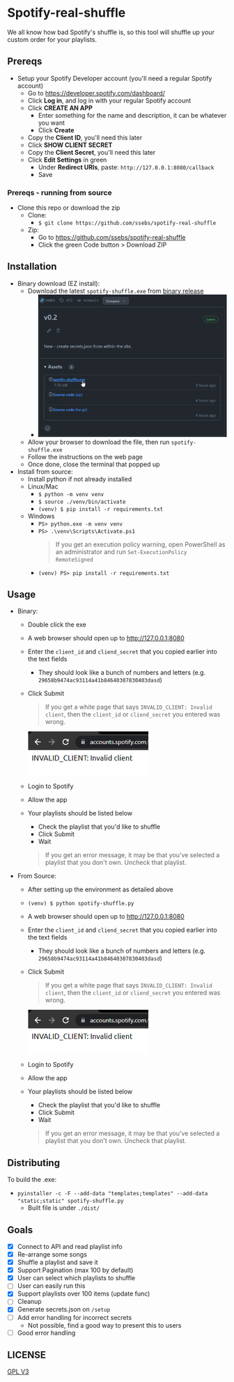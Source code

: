 # Spotify-real-shuffle

We all know how bad Spotify's shuffle is, so this tool will shuffle up your custom order for your playlists.

## Prereqs
- Setup your Spotify Developer account (you'll need a regular Spotify account)
    - Go to https://developer.spotify.com/dashboard/
    - Click **Log in**, and log in with your regular Spotify account
    - Click **CREATE AN APP**
        - Enter something for the name and description, it can be whatever you want
        - Click **Create**
    - Copy the **Client ID**, you'll need this later
    - Click **SHOW CLIENT SECRET**
    - Copy the **Client Secret**, you'll need this later
    - Click **Edit Settings** in green
        - Under **Redirect URIs**, paste: `http://127.0.0.1:8080/callback`
        - Save
### Prereqs - running from source
- Clone this repo or download the zip
    - Clone:
        - `$ git clone https://github.com/ssebs/spotify-real-shuffle`
    - Zip:
        - Go to https://github.com/ssebs/spotify-real-shuffle
        - Click the green Code button > Download ZIP


## Installation
- Binary download (EZ install):
    - Download the latest `spotify-shuffle.exe` from [binary release](https://github.com/ssebs/spotify-real-shuffle/releases/)
        - ![binary-release.png](./img/binary-release.png)
    - Allow your browser to download the file, then run `spotify-shuffle.exe`
    - Follow the instructions on the web page
    - Once done, close the terminal that popped up
- Install from source:
    - Install python if not already installed 
    - Linux/Mac
        - `$ python -m venv venv`
        - `$ source ./venv/bin/activate` 
        - `(venv) $ pip install -r requirements.txt`
    - Windows
        - `PS> python.exe -m venv venv`
        - `PS> .\venv\Scripts\Activate.ps1`
            > If you get an execution policy warning, open PowerShell as an administrator and run `Set-ExecutionPolicy RemoteSigned`
        - `(venv) PS> pip install -r requirements.txt`

## Usage
- Binary:
    - Double click the exe 
    - A web browser should open up to http://127.0.0.1:8080
    - Enter the `client_id` and `cliend_secret` that you copied earlier into the text fields
        - They should look like a bunch of numbers and letters (e.g. `29658b9474ac93114a41b84640307830403dasd`)
    - Click Submit
        > If you get a white page that says `INVALID_CLIENT: Invalid client`, then the `client_id` or `cliend_secret` you entered was wrong.
        
        ![invalid-client.png](./img/invalid-client.png)
    - Login to Spotify
    - Allow the app
    - Your playlists should be listed below
        - Check the playlist that you'd like to shuffle
        - Click Submit
        - Wait
        > If you get an error message, it may be that you've selected a playlist that you don't own. Uncheck that playlist.
- From Source:
    - After setting up the environment as detailed above
    - `(venv) $ python spotify-shuffle.py`
    - A web browser should open up to http://127.0.0.1:8080
    - Enter the `client_id` and `cliend_secret` that you copied earlier into the text fields
        - They should look like a bunch of numbers and letters (e.g. `29658b9474ac93114a41b84640307830403dasd`)
    - Click Submit
        > If you get a white page that says `INVALID_CLIENT: Invalid client`, then the `client_id` or `cliend_secret` you entered was wrong.
        
        ![invalid-client.png](./img/invalid-client.png)
    - Login to Spotify
    - Allow the app
    - Your playlists should be listed below
        - Check the playlist that you'd like to shuffle
        - Click Submit
        - Wait
        > If you get an error message, it may be that you've selected a playlist that you don't own. Uncheck that playlist.

## Distributing
To build the .exe:
- `pyinstaller -c -F --add-data "templates;templates" --add-data "static;static" spotify-shuffle.py`
    - Built file is under `./dist/`

## Goals
- [x] Connect to API and read playlist info
- [X] Re-arrange some songs
- [X] Shuffle a playlist and save it
- [x] Support Pagination (max 100 by default)
- [x] User can select which playlists to shuffle
- [ ] User can easily run this
- [x] Support playlists over 100 items (update func)
- [ ] Cleanup
- [x] Generate secrets.json on `/setup`
- [ ] Add error handling for incorrect secrets
    - Not possible, find a good way to present this to users
- [ ] Good error handling

## LICENSE
[GPL V3](./LICENSE)
